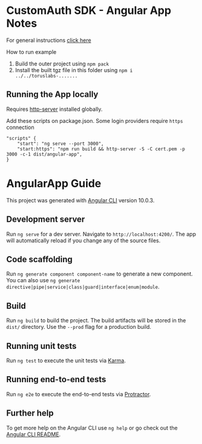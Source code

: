 # CustomAuth SDK - Angular App Notes

For general instructions [click here](https://github.com/torusresearch/customauth)

How to run example

1. Build the outer project using `npm pack`
2. Install the built tgz file in this folder using `npm i ../../toruslabs-.......`

## Running the App locally

Requires [http-server](https://github.com/http-party/http-server) installed globally.

Add these scripts on package.json. Some login providers require `https` connection

```
"scripts" {
    "start": "ng serve --port 3000",
    "start:https": "npm run build && http-server -S -C cert.pem -p 3000 -c-1 dist/angular-app",
}
```

# AngularApp Guide

This project was generated with [Angular CLI](https://github.com/angular/angular-cli) version 10.0.3.

## Development server

Run `ng serve` for a dev server. Navigate to `http://localhost:4200/`. The app will automatically reload if you change any of the source files.

## Code scaffolding

Run `ng generate component component-name` to generate a new component. You can also use `ng generate directive|pipe|service|class|guard|interface|enum|module`.

## Build

Run `ng build` to build the project. The build artifacts will be stored in the `dist/` directory. Use the `--prod` flag for a production build.

## Running unit tests

Run `ng test` to execute the unit tests via [Karma](https://karma-runner.github.io).

## Running end-to-end tests

Run `ng e2e` to execute the end-to-end tests via [Protractor](http://www.protractortest.org/).

## Further help

To get more help on the Angular CLI use `ng help` or go check out the [Angular CLI README](https://github.com/angular/angular-cli/blob/master/README.md).
